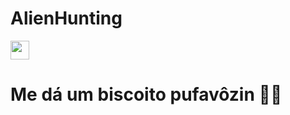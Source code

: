 # AlienHunting

[<img src="https://mrcheney.com.br/wp-content/uploads/2016/03/ChocolateChips.png" width="30px"/>](https://github.com/Birlinha/AlienHunting/star) <h1 style="justify-content:center;">Me dá um biscoito pufavôzin 🥺🥰</h1>
